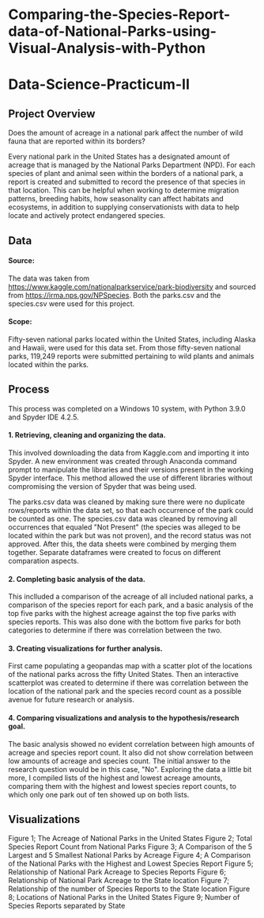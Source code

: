 # Comparing-the-Species-Report-data-of-National-Parks-using-Visual-Analysis-with-Python
# Data-Science-Practicum-II
## Project Overview
Does the amount of acreage in a national park affect the number of wild fauna that are reported within its borders? 

Every national park in the United States has a designated amount of acreage that is managed by the National Parks Department (NPD). For each species of plant and animal seen within the borders of a national park, a report is created and submitted to record the presence of that species in that location. This can be helpful when working to determine migration patterns, breeding habits, how seasonality can affect habitats and ecosystems, in addition to supplying conservationists with data to help locate and actively protect endangered species. 

## Data
#### Source: 
The data was taken from https://www.kaggle.com/nationalparkservice/park-biodiversity and sourced from https://irma.nps.gov/NPSpecies. Both the parks.csv and the species.csv were used for this project. 

#### Scope: 
Fifty-seven national parks located within the United States, including Alaska and Hawaii, were used for this data set. From those fifty-seven national parks, 119,249 reports were submitted pertaining to wild plants and animals located within the parks. 
## Process
This process was completed on a Windows 10 system, with  Python 3.9.0 and Spyder IDE 4.2.5. 
#### 1.	Retrieving, cleaning and organizing the data. 
This involved downloading the data from Kaggle.com and importing it into Spyder. A new environment was created through Anaconda command prompt to manipulate the libraries and their versions present in the working Spyder interface. This method allowed the use of different libraries without compromising the version of Spyder that was being used. 

The parks.csv data was cleaned by making sure there were no duplicate rows/reports within the data set, so that each occurrence of the park could be counted as one. The species.csv data was cleaned by removing all occurrences that equaled "Not Present" (the species was alleged to be located within the park but was not proven), and the record status was not approved. After this, the data sheets were combined by merging them together. Separate dataframes were created to focus on different comparation aspects. 

#### 2.	Completing basic analysis of the data. 
This inclluded a comparison of the acreage of all included national parks, a comparison of the species report for each park, and a basic analysis of the top five parks with the highest acreage against the top five parks with species reports. This was also done with the bottom five parks for both categories to determine if there was correlation between the two.  

#### 3.	Creating visualizations for further analysis. 
First came populating a geopandas map with a scatter plot of the locations of the national parks across the fifty United States. Then an interactive scatterplot was created to determine if there was correlation between the location of the national park and the species record count as a possible avenue for future research or analysis. 

#### 4.	Comparing visualizations and analysis to the hypothesis/research goal. 
The basic analysis showed no evident correlation between high amounts of acreage and species report count. It also did not show correlation between low amounts of acreage and species count. The initial answer to the research question would be in this case, "No". Exploring the data a little bit more, I compiled lists of the highest and lowest acreage amounts, comparing them with the highest and lowest species report counts, to which only one park out of ten showed up on both lists. 

## Visualizations
Figure 1; The Acreage of National Parks in the United States 
Figure 2; Total Species Report Count from National Parks 
Figure 3; A Comparison of the 5 Largest and 5 Smallest National Parks by Acreage 
Figure 4; A Comparison of the National Parks with the Highest and Lowest Species Report 
Figure 5; Relationship of National Park Acreage to Species Reports
Figure 6; Relationship of National Park Acreage to the State location 
Figure 7; Relationship of the number of Species Reports to the State location
Figure 8; Locations of National Parks in the United States 
Figure 9; Number of Species Reports separated by State


